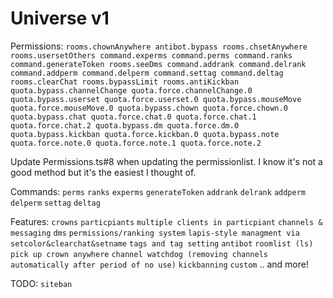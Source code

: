 # Universe v1

Permissions: `rooms.chownAnywhere antibot.bypass rooms.chsetAnywhere rooms.usersetOthers command.experms command.perms command.ranks command.generateToken rooms.seeDms command.addrank command.delrank command.addperm command.delperm command.settag command.deltag rooms.clearChat rooms.bypassLimit rooms.antiKickban quota.bypass.channelChange quota.force.channelChange.0 quota.bypass.userset quota.force.userset.0 quota.bypass.mouseMove quota.force.mouseMove.0 quota.bypass.chown quota.force.chown.0 quota.bypass.chat quota.force.chat.0 quota.force.chat.1 quota.force.chat.2 quota.bypass.dm quota.force.dm.0 quota.bypass.kickban quota.force.kickban.0 quota.bypass.note quota.force.note.0 quota.force.note.1 quota.force.note.2`

Update Permissions.ts#8 when updating the permissionlist. I know it's not a good method but it's the easiest I thought of.

Commands:
`perms`
`ranks`
`experms`
`generateToken`
`addrank`
`delrank`
`addperm`
`delperm`
`settag`
`deltag`

Features:
`crowns`
`particpiants`
`multiple clients in particpiant`
`channels & messaging`
`dms`
`permissions/ranking system`
`lapis-style managment via setcolor&clearchat&setname`
`tags and tag setting`
`antibot`
`roomlist (ls)`
`pick up crown anywhere`
`channel watchdog (removing channels automatically after period of no use)`
`kickbanning`
`custom`
.. and more!

TODO:
`siteban`

